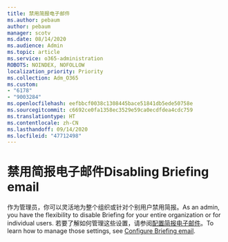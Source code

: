 ```yaml
---
title: 禁用简报电子邮件
ms.author: pebaum
author: pebaum
manager: scotv
ms.date: 08/14/2020
ms.audience: Admin
ms.topic: article
ms.service: o365-administration
ROBOTS: NOINDEX, NOFOLLOW
localization_priority: Priority
ms.collection: Adm_O365
ms.custom:
- "6178"
- "9003284"
ms.openlocfilehash: eefbbcf0038c1308445bace51841db5ede50758e
ms.sourcegitcommit: c6692ce0fa1358ec3529e59ca0ecdfdea4cdc759
ms.translationtype: HT
ms.contentlocale: zh-CN
ms.lasthandoff: 09/14/2020
ms.locfileid: "47712498"
---
```

# <a name="disabling-briefing-email"></a><span data-ttu-id="23655-102">禁用简报电子邮件</span><span class="sxs-lookup"><span data-stu-id="23655-102">Disabling Briefing email</span></span>

<span data-ttu-id="23655-103">作为管理员，你可以灵活地为整个组织或针对个别用户禁用简报。</span><span class="sxs-lookup"><span data-stu-id="23655-103">As an admin, you have the flexibility to disable Briefing for your entire organization or for individual users.</span></span> <span data-ttu-id="23655-104">若要了解如何管理这些设置，请参阅[配置简报电子邮件](https://docs.microsoft.com/briefing/be-admin)。</span><span class="sxs-lookup"><span data-stu-id="23655-104">To learn how to manage those settings, see [Configure Briefing email](https://docs.microsoft.com/briefing/be-admin).</span></span>